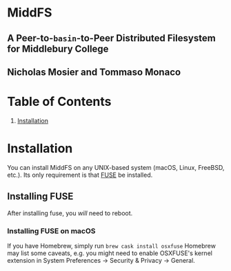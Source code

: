 # MiddFS
## A Peer-to-`basin`-to-Peer Distributed Filesystem for Middlebury College
## Nicholas Mosier and Tommaso Monaco

# Table of Contents
1. [Installation](#installation)

# Installation
You can install MiddFS on any UNIX-based system (macOS, Linux, FreeBSD, etc.). Its only requirement is that [FUSE](https://github.com/libfuse/libfuse) be installed. 

## Installing FUSE
After installing fuse, you _will_ need to reboot.

### Installing FUSE on macOS
If you have Homebrew, simply run
``brew cask install osxfuse``
Homebrew may list some caveats, e.g. you might need to enable OSXFUSE's kernel extension in System Preferences -> Security & Privacy -> General.

